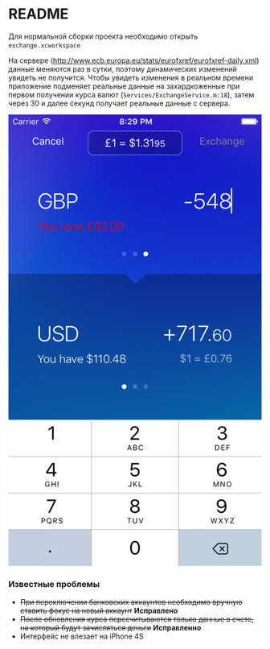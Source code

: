 # README #

Для нормальной сборки проекта необходимо открыть `exchange.xcworkspace`


На сервере (http://www.ecb.europa.eu/stats/eurofxref/eurofxref-daily.xml) данные меняются раз в сутки, поэтому динамических изменений увидеть не получится. Чтобы увидеть изменения в реальном времени приложение подменяет реальные данные на захардкоженные при первом получении курса валют (`Services/ExchangeService.m:18`), затем через 30 и далее секунд получает реальные данные с сервера.

![Demo](https://github.com/Ponf/exchange/raw/master/screenshot/screenshot.png)


### Известные проблемы ###

* ~~При переключении банковских аккаунтов необходимо вручную ставить фокус на новый аккаунт~~ **Исправлено**  
* ~~После обновления курса пересчитываются только данные в счете, на который будут зачисляться деньги~~ **Исправленно**
* Интерфейс не влезает на iPhone 4S